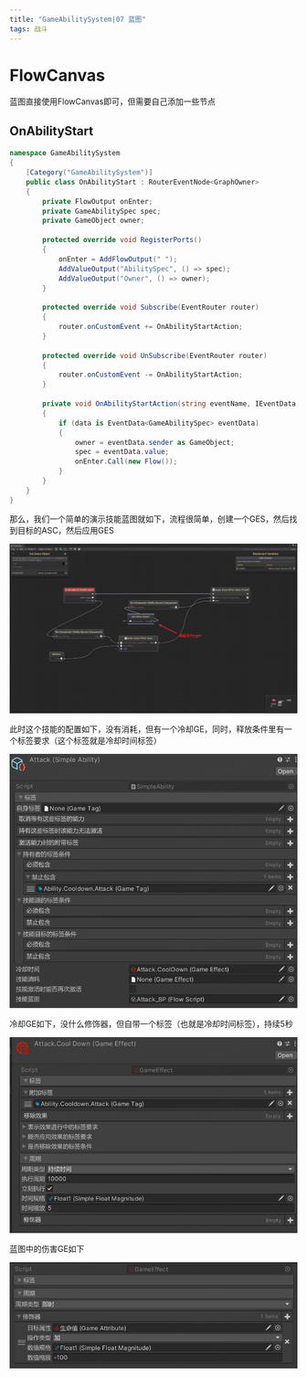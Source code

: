```yaml
---
title: "GameAbilitySystem|07 蓝图"
tags: 战斗
---
```


# FlowCanvas

蓝图直接使用FlowCanvas即可，但需要自己添加一些节点

## OnAbilityStart

```c#
namespace GameAbilitySystem
{
    [Category("GameAbilitySystem")]
    public class OnAbilityStart : RouterEventNode<GraphOwner>
    {
        private FlowOutput onEnter;
        private GameAbilitySpec spec;
        private GameObject owner;

        protected override void RegisterPorts()
        {
            onEnter = AddFlowOutput(" ");
            AddValueOutput("AbilitySpec", () => spec);
            AddValueOutput("Owner", () => owner);
        }

        protected override void Subscribe(EventRouter router)
        {
            router.onCustomEvent += OnAbilityStartAction;
        }

        protected override void UnSubscribe(EventRouter router)
        {
            router.onCustomEvent -= OnAbilityStartAction;
        }

        private void OnAbilityStartAction(string eventName, IEventData data)
        {
            if (data is EventData<GameAbilitySpec> eventData)
            {
                owner = eventData.sender as GameObject;
                spec = eventData.value;
                onEnter.Call(new Flow());
            }
        }
    }
}
```

那么，我们一个简单的演示技能蓝图就如下，流程很简单，创建一个GES，然后找到目标的ASC，然后应用GES

![image-20231115173751717](https://raw.githubusercontent.com/Gasskin/CloudImg/master/img/202311151737862.png)

此时这个技能的配置如下，没有消耗，但有一个冷却GE，同时，释放条件里有一个标签要求（这个标签就是冷却时间标签）

![image-20231115174934870](https://raw.githubusercontent.com/Gasskin/CloudImg/master/img/202311151749912.png)

冷却GE如下，没什么修饰器，但自带一个标签（也就是冷却时间标签），持续5秒

![image-20231115175002731](https://raw.githubusercontent.com/Gasskin/CloudImg/master/img/202311151750775.png)

蓝图中的伤害GE如下

![image-20231115175102726](https://raw.githubusercontent.com/Gasskin/CloudImg/master/img/202311151751760.png)







